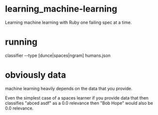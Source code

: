 # learning_machine-learning
Learning machine learning with Ruby one failing spec at a time.

# running
classifier --type [dunce|spaces|ngram] humans.json

# obviously data
machine learning heavily depends on the data that you provide.

Even the simplest case of a spaces learner if you provide data that then
classifies "abced asdf" as a 0.0 relevance then "Bob Hope" would also be 0.0
relevance.





